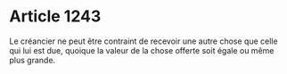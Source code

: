 # Article 1243

Le créancier ne peut être contraint de recevoir une autre chose que celle qui lui est due, quoique la valeur de la chose offerte soit égale ou même plus grande.
